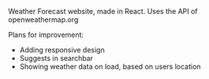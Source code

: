 Weather Forecast website, made in React. 
Uses the API of openweathermap.org

Plans for improvement:
- Adding responsive design
- Suggests in searchbar
- Showing weather data on load, based on users location